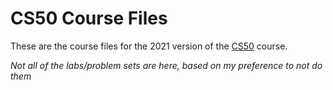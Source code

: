 # CS50 Course Files

These are the course files for the 2021 version of the [CS50](https://cs50.harvard.edu/x/2021/) course.

*Not all of the labs/problem sets are here, based on my preference to not do them*
